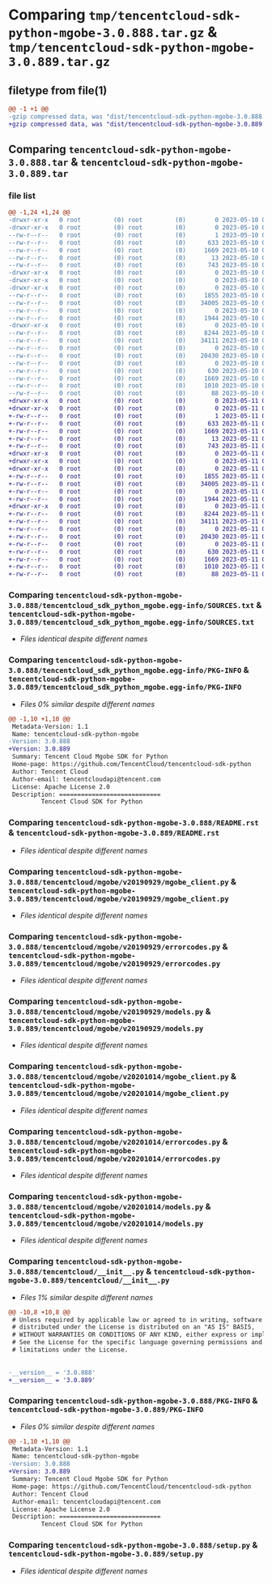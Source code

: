 # Comparing `tmp/tencentcloud-sdk-python-mgobe-3.0.888.tar.gz` & `tmp/tencentcloud-sdk-python-mgobe-3.0.889.tar.gz`

## filetype from file(1)

```diff
@@ -1 +1 @@
-gzip compressed data, was "dist/tencentcloud-sdk-python-mgobe-3.0.888.tar", last modified: Wed May 10 02:19:46 2023, max compression
+gzip compressed data, was "dist/tencentcloud-sdk-python-mgobe-3.0.889.tar", last modified: Thu May 11 02:56:36 2023, max compression
```

## Comparing `tencentcloud-sdk-python-mgobe-3.0.888.tar` & `tencentcloud-sdk-python-mgobe-3.0.889.tar`

### file list

```diff
@@ -1,24 +1,24 @@
-drwxr-xr-x   0 root         (0) root         (0)        0 2023-05-10 02:19:46.000000 tencentcloud-sdk-python-mgobe-3.0.888/
-drwxr-xr-x   0 root         (0) root         (0)        0 2023-05-10 02:19:46.000000 tencentcloud-sdk-python-mgobe-3.0.888/tencentcloud_sdk_python_mgobe.egg-info/
--rw-r--r--   0 root         (0) root         (0)        1 2023-05-10 02:19:46.000000 tencentcloud-sdk-python-mgobe-3.0.888/tencentcloud_sdk_python_mgobe.egg-info/dependency_links.txt
--rw-r--r--   0 root         (0) root         (0)      633 2023-05-10 02:19:46.000000 tencentcloud-sdk-python-mgobe-3.0.888/tencentcloud_sdk_python_mgobe.egg-info/SOURCES.txt
--rw-r--r--   0 root         (0) root         (0)     1669 2023-05-10 02:19:46.000000 tencentcloud-sdk-python-mgobe-3.0.888/tencentcloud_sdk_python_mgobe.egg-info/PKG-INFO
--rw-r--r--   0 root         (0) root         (0)       13 2023-05-10 02:19:46.000000 tencentcloud-sdk-python-mgobe-3.0.888/tencentcloud_sdk_python_mgobe.egg-info/top_level.txt
--rw-r--r--   0 root         (0) root         (0)      743 2023-05-10 02:19:46.000000 tencentcloud-sdk-python-mgobe-3.0.888/README.rst
-drwxr-xr-x   0 root         (0) root         (0)        0 2023-05-10 02:19:46.000000 tencentcloud-sdk-python-mgobe-3.0.888/tencentcloud/
-drwxr-xr-x   0 root         (0) root         (0)        0 2023-05-10 02:19:46.000000 tencentcloud-sdk-python-mgobe-3.0.888/tencentcloud/mgobe/
-drwxr-xr-x   0 root         (0) root         (0)        0 2023-05-10 02:19:46.000000 tencentcloud-sdk-python-mgobe-3.0.888/tencentcloud/mgobe/v20190929/
--rw-r--r--   0 root         (0) root         (0)     1855 2023-05-10 02:19:46.000000 tencentcloud-sdk-python-mgobe-3.0.888/tencentcloud/mgobe/v20190929/mgobe_client.py
--rw-r--r--   0 root         (0) root         (0)    34005 2023-05-10 02:19:46.000000 tencentcloud-sdk-python-mgobe-3.0.888/tencentcloud/mgobe/v20190929/errorcodes.py
--rw-r--r--   0 root         (0) root         (0)        0 2023-05-10 02:19:46.000000 tencentcloud-sdk-python-mgobe-3.0.888/tencentcloud/mgobe/v20190929/__init__.py
--rw-r--r--   0 root         (0) root         (0)     1944 2023-05-10 02:19:46.000000 tencentcloud-sdk-python-mgobe-3.0.888/tencentcloud/mgobe/v20190929/models.py
-drwxr-xr-x   0 root         (0) root         (0)        0 2023-05-10 02:19:46.000000 tencentcloud-sdk-python-mgobe-3.0.888/tencentcloud/mgobe/v20201014/
--rw-r--r--   0 root         (0) root         (0)     8244 2023-05-10 02:19:46.000000 tencentcloud-sdk-python-mgobe-3.0.888/tencentcloud/mgobe/v20201014/mgobe_client.py
--rw-r--r--   0 root         (0) root         (0)    34111 2023-05-10 02:19:46.000000 tencentcloud-sdk-python-mgobe-3.0.888/tencentcloud/mgobe/v20201014/errorcodes.py
--rw-r--r--   0 root         (0) root         (0)        0 2023-05-10 02:19:46.000000 tencentcloud-sdk-python-mgobe-3.0.888/tencentcloud/mgobe/v20201014/__init__.py
--rw-r--r--   0 root         (0) root         (0)    20430 2023-05-10 02:19:46.000000 tencentcloud-sdk-python-mgobe-3.0.888/tencentcloud/mgobe/v20201014/models.py
--rw-r--r--   0 root         (0) root         (0)        0 2023-05-10 02:19:46.000000 tencentcloud-sdk-python-mgobe-3.0.888/tencentcloud/mgobe/__init__.py
--rw-r--r--   0 root         (0) root         (0)      630 2023-05-10 02:19:46.000000 tencentcloud-sdk-python-mgobe-3.0.888/tencentcloud/__init__.py
--rw-r--r--   0 root         (0) root         (0)     1669 2023-05-10 02:19:46.000000 tencentcloud-sdk-python-mgobe-3.0.888/PKG-INFO
--rw-r--r--   0 root         (0) root         (0)     1010 2023-05-10 02:19:46.000000 tencentcloud-sdk-python-mgobe-3.0.888/setup.py
--rw-r--r--   0 root         (0) root         (0)       88 2023-05-10 02:19:46.000000 tencentcloud-sdk-python-mgobe-3.0.888/setup.cfg
+drwxr-xr-x   0 root         (0) root         (0)        0 2023-05-11 02:56:36.000000 tencentcloud-sdk-python-mgobe-3.0.889/
+drwxr-xr-x   0 root         (0) root         (0)        0 2023-05-11 02:56:36.000000 tencentcloud-sdk-python-mgobe-3.0.889/tencentcloud_sdk_python_mgobe.egg-info/
+-rw-r--r--   0 root         (0) root         (0)        1 2023-05-11 02:56:36.000000 tencentcloud-sdk-python-mgobe-3.0.889/tencentcloud_sdk_python_mgobe.egg-info/dependency_links.txt
+-rw-r--r--   0 root         (0) root         (0)      633 2023-05-11 02:56:36.000000 tencentcloud-sdk-python-mgobe-3.0.889/tencentcloud_sdk_python_mgobe.egg-info/SOURCES.txt
+-rw-r--r--   0 root         (0) root         (0)     1669 2023-05-11 02:56:36.000000 tencentcloud-sdk-python-mgobe-3.0.889/tencentcloud_sdk_python_mgobe.egg-info/PKG-INFO
+-rw-r--r--   0 root         (0) root         (0)       13 2023-05-11 02:56:36.000000 tencentcloud-sdk-python-mgobe-3.0.889/tencentcloud_sdk_python_mgobe.egg-info/top_level.txt
+-rw-r--r--   0 root         (0) root         (0)      743 2023-05-11 02:56:36.000000 tencentcloud-sdk-python-mgobe-3.0.889/README.rst
+drwxr-xr-x   0 root         (0) root         (0)        0 2023-05-11 02:56:36.000000 tencentcloud-sdk-python-mgobe-3.0.889/tencentcloud/
+drwxr-xr-x   0 root         (0) root         (0)        0 2023-05-11 02:56:36.000000 tencentcloud-sdk-python-mgobe-3.0.889/tencentcloud/mgobe/
+drwxr-xr-x   0 root         (0) root         (0)        0 2023-05-11 02:56:36.000000 tencentcloud-sdk-python-mgobe-3.0.889/tencentcloud/mgobe/v20190929/
+-rw-r--r--   0 root         (0) root         (0)     1855 2023-05-11 02:56:36.000000 tencentcloud-sdk-python-mgobe-3.0.889/tencentcloud/mgobe/v20190929/mgobe_client.py
+-rw-r--r--   0 root         (0) root         (0)    34005 2023-05-11 02:56:36.000000 tencentcloud-sdk-python-mgobe-3.0.889/tencentcloud/mgobe/v20190929/errorcodes.py
+-rw-r--r--   0 root         (0) root         (0)        0 2023-05-11 02:56:36.000000 tencentcloud-sdk-python-mgobe-3.0.889/tencentcloud/mgobe/v20190929/__init__.py
+-rw-r--r--   0 root         (0) root         (0)     1944 2023-05-11 02:56:36.000000 tencentcloud-sdk-python-mgobe-3.0.889/tencentcloud/mgobe/v20190929/models.py
+drwxr-xr-x   0 root         (0) root         (0)        0 2023-05-11 02:56:36.000000 tencentcloud-sdk-python-mgobe-3.0.889/tencentcloud/mgobe/v20201014/
+-rw-r--r--   0 root         (0) root         (0)     8244 2023-05-11 02:56:36.000000 tencentcloud-sdk-python-mgobe-3.0.889/tencentcloud/mgobe/v20201014/mgobe_client.py
+-rw-r--r--   0 root         (0) root         (0)    34111 2023-05-11 02:56:36.000000 tencentcloud-sdk-python-mgobe-3.0.889/tencentcloud/mgobe/v20201014/errorcodes.py
+-rw-r--r--   0 root         (0) root         (0)        0 2023-05-11 02:56:36.000000 tencentcloud-sdk-python-mgobe-3.0.889/tencentcloud/mgobe/v20201014/__init__.py
+-rw-r--r--   0 root         (0) root         (0)    20430 2023-05-11 02:56:36.000000 tencentcloud-sdk-python-mgobe-3.0.889/tencentcloud/mgobe/v20201014/models.py
+-rw-r--r--   0 root         (0) root         (0)        0 2023-05-11 02:56:36.000000 tencentcloud-sdk-python-mgobe-3.0.889/tencentcloud/mgobe/__init__.py
+-rw-r--r--   0 root         (0) root         (0)      630 2023-05-11 02:56:36.000000 tencentcloud-sdk-python-mgobe-3.0.889/tencentcloud/__init__.py
+-rw-r--r--   0 root         (0) root         (0)     1669 2023-05-11 02:56:36.000000 tencentcloud-sdk-python-mgobe-3.0.889/PKG-INFO
+-rw-r--r--   0 root         (0) root         (0)     1010 2023-05-11 02:56:36.000000 tencentcloud-sdk-python-mgobe-3.0.889/setup.py
+-rw-r--r--   0 root         (0) root         (0)       88 2023-05-11 02:56:36.000000 tencentcloud-sdk-python-mgobe-3.0.889/setup.cfg
```

### Comparing `tencentcloud-sdk-python-mgobe-3.0.888/tencentcloud_sdk_python_mgobe.egg-info/SOURCES.txt` & `tencentcloud-sdk-python-mgobe-3.0.889/tencentcloud_sdk_python_mgobe.egg-info/SOURCES.txt`

 * *Files identical despite different names*

### Comparing `tencentcloud-sdk-python-mgobe-3.0.888/tencentcloud_sdk_python_mgobe.egg-info/PKG-INFO` & `tencentcloud-sdk-python-mgobe-3.0.889/tencentcloud_sdk_python_mgobe.egg-info/PKG-INFO`

 * *Files 0% similar despite different names*

```diff
@@ -1,10 +1,10 @@
 Metadata-Version: 1.1
 Name: tencentcloud-sdk-python-mgobe
-Version: 3.0.888
+Version: 3.0.889
 Summary: Tencent Cloud Mgobe SDK for Python
 Home-page: https://github.com/TencentCloud/tencentcloud-sdk-python
 Author: Tencent Cloud
 Author-email: tencentcloudapi@tencent.com
 License: Apache License 2.0
 Description: ============================
         Tencent Cloud SDK for Python
```

### Comparing `tencentcloud-sdk-python-mgobe-3.0.888/README.rst` & `tencentcloud-sdk-python-mgobe-3.0.889/README.rst`

 * *Files identical despite different names*

### Comparing `tencentcloud-sdk-python-mgobe-3.0.888/tencentcloud/mgobe/v20190929/mgobe_client.py` & `tencentcloud-sdk-python-mgobe-3.0.889/tencentcloud/mgobe/v20190929/mgobe_client.py`

 * *Files identical despite different names*

### Comparing `tencentcloud-sdk-python-mgobe-3.0.888/tencentcloud/mgobe/v20190929/errorcodes.py` & `tencentcloud-sdk-python-mgobe-3.0.889/tencentcloud/mgobe/v20190929/errorcodes.py`

 * *Files identical despite different names*

### Comparing `tencentcloud-sdk-python-mgobe-3.0.888/tencentcloud/mgobe/v20190929/models.py` & `tencentcloud-sdk-python-mgobe-3.0.889/tencentcloud/mgobe/v20190929/models.py`

 * *Files identical despite different names*

### Comparing `tencentcloud-sdk-python-mgobe-3.0.888/tencentcloud/mgobe/v20201014/mgobe_client.py` & `tencentcloud-sdk-python-mgobe-3.0.889/tencentcloud/mgobe/v20201014/mgobe_client.py`

 * *Files identical despite different names*

### Comparing `tencentcloud-sdk-python-mgobe-3.0.888/tencentcloud/mgobe/v20201014/errorcodes.py` & `tencentcloud-sdk-python-mgobe-3.0.889/tencentcloud/mgobe/v20201014/errorcodes.py`

 * *Files identical despite different names*

### Comparing `tencentcloud-sdk-python-mgobe-3.0.888/tencentcloud/mgobe/v20201014/models.py` & `tencentcloud-sdk-python-mgobe-3.0.889/tencentcloud/mgobe/v20201014/models.py`

 * *Files identical despite different names*

### Comparing `tencentcloud-sdk-python-mgobe-3.0.888/tencentcloud/__init__.py` & `tencentcloud-sdk-python-mgobe-3.0.889/tencentcloud/__init__.py`

 * *Files 1% similar despite different names*

```diff
@@ -10,8 +10,8 @@
 # Unless required by applicable law or agreed to in writing, software
 # distributed under the License is distributed on an "AS IS" BASIS,
 # WITHOUT WARRANTIES OR CONDITIONS OF ANY KIND, either express or implied.
 # See the License for the specific language governing permissions and
 # limitations under the License.
 
 
-__version__ = '3.0.888'
+__version__ = '3.0.889'
```

### Comparing `tencentcloud-sdk-python-mgobe-3.0.888/PKG-INFO` & `tencentcloud-sdk-python-mgobe-3.0.889/PKG-INFO`

 * *Files 0% similar despite different names*

```diff
@@ -1,10 +1,10 @@
 Metadata-Version: 1.1
 Name: tencentcloud-sdk-python-mgobe
-Version: 3.0.888
+Version: 3.0.889
 Summary: Tencent Cloud Mgobe SDK for Python
 Home-page: https://github.com/TencentCloud/tencentcloud-sdk-python
 Author: Tencent Cloud
 Author-email: tencentcloudapi@tencent.com
 License: Apache License 2.0
 Description: ============================
         Tencent Cloud SDK for Python
```

### Comparing `tencentcloud-sdk-python-mgobe-3.0.888/setup.py` & `tencentcloud-sdk-python-mgobe-3.0.889/setup.py`

 * *Files identical despite different names*

